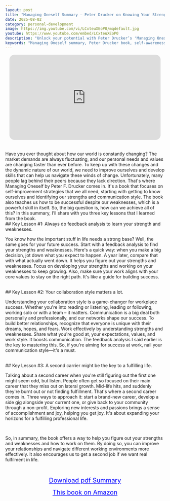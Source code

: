 ```yaml
---
layout: post
title: "Managing Oneself Summary – Peter Drucker on Knowing Your Strengths and Designing a Fulfilling Career""
date: 2025-08-02
category: personal-development
image: https://img.youtube.com/vi/LCxteuXEoP0/mqdefault.jpg
youtube: https://www.youtube.com/embed/LCxteuXEoP0
description: "Unlock your potential with Peter Drucker’s 'Managing Oneself.' Learn how to identify your strengths, refine your communication style, and plan a second career for a more fulfilling life."
keywords: "Managing Oneself summary, Peter Drucker book, self-awareness, feedback analysis, strengths and weaknesses, second career, personal development, career fulfillment"
---
```


<div style="display: flex; justify-content: center; margin-bottom: 20px;">
  <div style="aspect-ratio: 16 / 9; width: 95%; max-width: 700px; position: relative;">
    <iframe 
      src="https://www.youtube.com/embed/LCxteuXEoP0"
      title="Managing Oneself Summary – Peter Drucker on Knowing Your Strengths and Designing a Fulfilling Career""
      allowfullscreen
      frameborder="0"
      style="position: absolute; inset: 0; width: 100%; height: 100%; border-radius: 16px;">
    </iframe>
  </div>
</div>

<div style="height: 15px;"></div>
<!-- ..................................................................... -->
Have you ever thought about how our world is constantly changing? The market demands are always fluctuating, and our personal needs and values are changing faster than ever before. To keep up with these changes and the dynamic nature of our world, we need to improve ourselves and develop skills that can help us navigate these winds of change. Unfortunately, many people lag behind their peers because they lack direction. That's where Managing Oneself by Peter F. Drucker comes in. It's a book that focuses on self-improvement strategies that we all need, starting with getting to know ourselves and identifying our strengths and communication style. The book also teaches us how to be successful despite our weaknesses, which is a powerful skill in itself. So, the big question is, how can we achieve all of this? In this summary, I’ll share with you three key lessons that I learned from the book.

 
<br>
## Key Lesson #1: Always do feedback analysis to learn your strength and weaknesses.


You know how the important stuff in life needs a strong base? Well, the same goes for your future success. Start with a feedback analysis to find your strengths and weaknesses. Here's a quick way: when you make a big decision, jot down what you expect to happen. A year later, compare that with what actually went down. It helps you figure out your strengths and weaknesses. Focus on developing your strengths and working on your weaknesses to keep growing. Also, make sure your work aligns with your core values to stay on the right path. It's like a guide for building success.

 

<br>
## Key Lesson #2: Your collaboration style matters a lot.


Understanding your collaboration style is a game-changer for workplace success. Whether you're into reading or listening, leading or following, working solo or with a team – it matters. Communication is a big deal both personally and professionally, and our networks shape our success. To build better relationships, recognize that everyone is unique with their dreams, hopes, and fears. Work effectively by understanding strengths and weaknesses. Share what you're good at, your expectations, values, and work style. It boosts communication. The feedback analysis I said earlier is the key to mastering this. So, if you're aiming for success at work, nail your communication style—it's a must.

 

<br>
## Key Lesson #3: A second carrier might be the key to a fulfilling life.


Talking about a second career when you're still figuring out the first one might seem odd, but listen. People often get so focused on their main career that they miss out on lateral growth. Mid-life hits, and suddenly they're burnt out or not finding fulfillment. That's where a second career comes in. Three ways to approach it: start a brand-new career, develop a side gig alongside your current one, or give back to your community through a non-profit. Exploring new interests and passions brings a sense of accomplishment and joy, helping you get joy. It's about expanding your horizons for a fulfilling professional life.

<br> 

So, in summary, the book offers a way to help you figure out your strengths and weaknesses and how to work on them. By doing so, you can improve your relationships and navigate different working environments more effectively. It also encourages us to get a second job if we want real fulfilment in life.





<br>
<p style="text-align: center;">
  <a href="https://summary.readandgrowwise.com/managingoneself" target="_blank" style="color: blue; text-decoration: underline; font-size: 20px;">
    Download pdf Summary
  </a>
</p>
<p style="text-align: center;">
  <a href="https://amzn.to/40NFDvK" target="_blank" style="color: blue; text-decoration: underline; font-size: 20px;">
    This book on Amazon
  </a>
</p>
